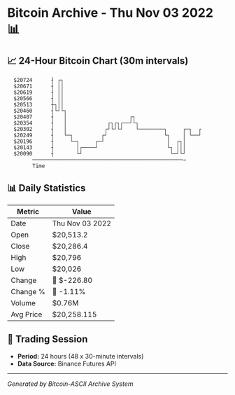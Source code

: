 # Bitcoin Archive - Thu Nov 03 2022 📊

## 📈 24-Hour Bitcoin Chart (30m intervals)

```
  $20724      ┤ ┌┐                                             
  $20671      ┤ ││                                             
  $20619      ┤ ││                                             
  $20566      ┤ ││                                             
  $20513      ┼┐││                                             
  $20460      ┤└┘└┐                                            
  $20407      ┤   │                    ┌┐                      
  $20354      ┤   │             ┌┐┌┐┌──┘└┐                     
  $20302      ┤   │            ┌┘└┘└┘    └────────┐     ┌─┐  ┌ 
  $20249      ┤   └─┐         ┌┘                  └┐    │ └──┘ 
  $20196      ┤     └─┐     ┌─┘                    │  ┌┐│      
  $20143      ┤       │┌────┘                      └┐ │││      
  $20090      ┤       └┘                            └─┘└┘      
        ────────────────────────────────────────────────→
        Time
```

## 📊 Daily Statistics

| Metric | Value |
|--------|-------|
| Date | Thu Nov 03 2022 |
| Open | $20,513.2 |
| Close | $20,286.4 |
| High | $20,796 |
| Low | $20,026 |
| Change | 🔴 $-226.80 |
| Change % | 🔴 -1.11% |
| Volume | $0.76M |
| Avg Price | $20,258.115 |

## 📅 Trading Session

- **Period:** 24 hours (48 x 30-minute intervals)
- **Data Source:** Binance Futures API

---
*Generated by Bitcoin-ASCII Archive System*
